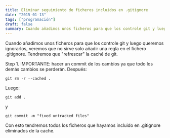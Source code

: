 ```yaml
---
title: Eliminar seguimiento de ficheros incluidos en .gitignore
date: "2015-01-13"
tags: ["programación"]
draft: false
summary: Cuando añadimos unos ficheros para que los controle git y luego queremos ignorarlos, veremos que no sirve solo añadir una regla en el fichero .gitignore. Tendremos que \"refrescar\" la caché de git.
---
```


Cuando añadimos unos ficheros para que los controle git y luego queremos ignorarlos, veremos que no sirve solo añadir una regla en el fichero .gitignore. Tendremos que "refrescar" la caché de git.

Step 1. IMPORTANTE: hacer un commit de los cambios ya que todo los demás cambios se perderán. Después:

    git rm -r --cached .

Luego:

    git add .

y

    git commit -m "fixed untracked files"

Con esto tendremos todos los ficheros que hayamos incluido en .gitignore eliminados de la cache.
